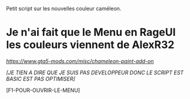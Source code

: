 Petit script sur les nouvelles couleur caméleon.

# Je n'ai fait que le Menu en RageUI les couleurs viennent de AlexR32
*https://www.gta5-mods.com/misc/chameleon-paint-add-on*

*[JE TIEN A DIRE QUE JE SUIS PAS DEVELOPPEUR DONC LE SCRIPT EST BASIC EST PAS OPTIMISER]*

[F1-POUR-OUVRIR-LE-MENU]
